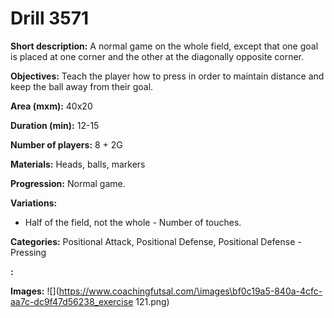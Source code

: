 # Drill 3571

**Short description:**
A normal game on the whole field, except that one goal is placed at one corner and the other at the diagonally opposite corner.

**Objectives:**
Teach the player how to press in order to maintain distance and keep the ball away from their goal.

**Area (mxm):**
40x20

**Duration (min):**
12-15

**Number of players:**
8 + 2G

**Materials:**
Heads, balls, markers

**Progression:**
Normal game.

**Variations:**
- Half of the field, not the whole - Number of touches.

**Categories:**
Positional Attack, Positional Defense, Positional Defense - Pressing

**:**


**Images:**
![](https://www.coachingfutsal.com/\images\bf0c19a5-840a-4cfc-aa7c-dc9f47d56238_exercise 121.png)

